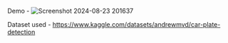 Demo -
![Screenshot 2024-08-23 201637](https://github.com/user-attachments/assets/18b22e9e-6bda-4c38-8ebf-3674f23259b8) 

Dataset used -  https://www.kaggle.com/datasets/andrewmvd/car-plate-detection 
